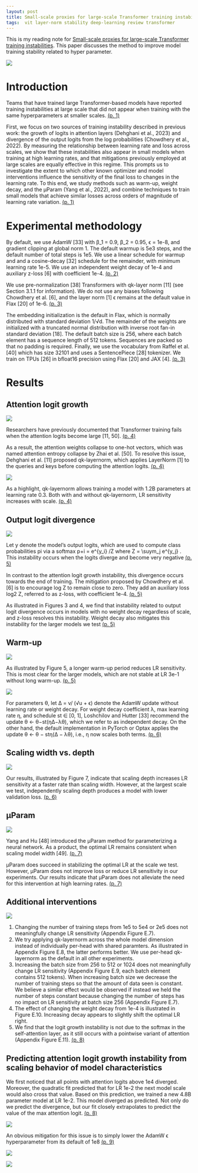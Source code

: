 ```yaml
---
layout: post
title: Small-scale proxies for large-scale Transformer training instabilities
tags:  vit layer-norm stability deep-learning review transformer
---
```


This is my reading note for [Small-scale proxies for large-scale Transformer training instabilities](http://arxiv.org/abs/2309.14322). This paper discusses the method to improve model training stability related to hyper parameter.

![](https://raw.githubusercontent.com/zhangtemplar/zhangtemplar.github.io/master/uPic/wortsmanSmallscaleProxiesLargescale2023-1-x308-y126.png) 

# Introduction
Teams that have trained large Transformer-based models have reported training instabilities at large scale that did not appear when training with the same hyperparameters at smaller scales. [(p. 1)](zotero://open-pdf/library/items/LMNZLAKQ?page=1&annotation=BXPUWF9D)

First, we focus on two sources of training instability described in previous work: the growth of logits in attention layers (Dehghani et al., 2023) and divergence of the output logits from the log probabilities (Chowdhery et al., 2022). By measuring the relationship between learning rate and loss across scales, we show that these instabilities also appear in small models when training at high learning rates, and that mitigations previously employed at large scales are equally effective in this regime. This prompts us to investigate the extent to which other known optimizer and model interventions influence the sensitivity of the final loss to changes in the learning rate. To this end, we study methods such as warm-up, weight decay, and the µParam (Yang et al., 2022), and combine techniques to train small models that achieve similar losses across orders of magnitude of learning rate variation. [(p. 1)](zotero://open-pdf/library/items/LMNZLAKQ?page=1&annotation=L2WLPSPJ)

# Experimental methodology
By default, we use AdamW [33] with β_1 = 0.9, β_2 = 0.95, ϵ = 1e-8, and gradient clipping at global norm 1. The default warmup is 5e3 steps, and the default number of total steps is 1e5. We use a linear schedule for warmup and and a cosine-decay [32] schedule for the remainder, with minimum learning rate 1e-5. We use an independent weight decay of 1e-4 and auxiliary z-loss [6] with coefficient 1e-4. [(p. 2)](zotero://open-pdf/library/items/LMNZLAKQ?page=2&annotation=TIPZHXZZ)

We use pre-normalization [38] Transformers with qk-layer norm [11] (see Section 3.1.1 for information). We do not use any biases following Chowdhery et al. [6], and the layer norm [1] ϵ remains at the default value in Flax [20] of 1e-6. [(p. 3)](zotero://open-pdf/library/items/LMNZLAKQ?page=3&annotation=K3SBQWJ6)

The embedding initialization is the default in Flax, which is normally distributed with standard deviation 1/√d. The remainder of the weights are initialized with a truncated normal distribution with inverse root fan-in standard deviation [18].  The default batch size is 256, where each batch element has a sequence length of 512 tokens. Sequences are packed so that no padding is required. Finally, we use the vocabulary from Raffel et al. [40] which has size 32101 and uses a SentencePiece [28] tokenizer.  We train on TPUs [26] in bfloat16 precision using Flax [20] and JAX [4]. [(p. 3)](zotero://open-pdf/library/items/LMNZLAKQ?page=3&annotation=ZIYMDBTZ)

# Results
## Attention logit growth
![](https://raw.githubusercontent.com/zhangtemplar/zhangtemplar.github.io/master/uPic/wortsmanSmallscaleProxiesLargescale2023-4-x63-y423.png) 

Researchers have previously documented that Transformer training fails when the attention logits become large [11, 50]. [(p. 4)](zotero://open-pdf/library/items/LMNZLAKQ?page=4&annotation=EYXSFF32)

As a result, the attention weights collapse to one-hot vectors, which was named attention entropy collapse by Zhai et al. [50]. To resolve this issue, Dehghani et al. [11] proposed qk-layernorm, which applies LayerNorm [1] to the queries and keys before computing the attention logits. [(p. 4)](zotero://open-pdf/library/items/LMNZLAKQ?page=4&annotation=2MGFXC67)

![](https://raw.githubusercontent.com/zhangtemplar/zhangtemplar.github.io/master/uPic/wortsmanSmallscaleProxiesLargescale2023-4-x308-y369.png) 

As a highlight, qk-layernorm allows training a model with 1.2B parameters at learning rate 0.3. Both with and without qk-layernorm, LR sensitivity increases with scale. [(p. 4)](zotero://open-pdf/library/items/LMNZLAKQ?page=4&annotation=X6YGFHUL)

## Output logit divergence
![](https://raw.githubusercontent.com/zhangtemplar/zhangtemplar.github.io/master/uPic/wortsmanSmallscaleProxiesLargescale2023-5-x69-y546.png) 

Let y denote the model’s output logits, which are used to compute class probabilities pi via a softmax p+i = e^{y_i} /Z where Z = \suym_j e^{y_j} . This instability occurs when the logits diverge and become very negative [(p. 5)](zotero://open-pdf/library/items/LMNZLAKQ?page=5&annotation=TSZIEI85)

In contrast to the attention logit growth instability, this divergence occurs towards the end of training. The mitigation proposed by Chowdhery et al. [6] is to encourage log Z to remain close to zero. They add an auxiliary loss log2 Z, referred to as z-loss, with coefficient 1e-4. [(p. 5)](zotero://open-pdf/library/items/LMNZLAKQ?page=5&annotation=CYHQ6BN8)

As illustrated in Figures 3 and 4, we find that instability related to output logit divergence occurs in models with no weight decay regardless of scale, and z-loss resolves this instability. Weight decay also mitigates this instability for the larger models we test [(p. 5)](zotero://open-pdf/library/items/LMNZLAKQ?page=5&annotation=G2WYRMWT)

## Warm-up
![](https://raw.githubusercontent.com/zhangtemplar/zhangtemplar.github.io/master/uPic/wortsmanSmallscaleProxiesLargescale2023-5-x309-y365.png) 

As illustrated by Figure 5, a longer warm-up period reduces LR sensitivity. This is most clear for the larger models, which are not stable at LR 3e-1 without long warm-up. [(p. 5)](zotero://open-pdf/library/items/LMNZLAKQ?page=5&annotation=WZSCD95R)

![](https://raw.githubusercontent.com/zhangtemplar/zhangtemplar.github.io/master/uPic/wortsmanSmallscaleProxiesLargescale2023-6-x63-y340.png) 

For parameters θ, let ∆ = v/ (√u + ϵ) denote the AdamW update without learning rate or weight decay.  For weight decay coefficient λ, max learning rate η, and schedule st ∈ [0, 1], Loshchilov and Hutter [33] recommend the update θ ← θ−st(η∆−λθ), which we refer to as independent decay. On the other hand, the default implementation in PyTorch or Optax applies the update θ ← θ − stη(∆ − λθ), i.e., η now scales both terms. [(p. 6)](zotero://open-pdf/library/items/LMNZLAKQ?page=6&annotation=ZS3KMQLE)

## Scaling width vs. depth
![](https://raw.githubusercontent.com/zhangtemplar/zhangtemplar.github.io/master/uPic/wortsmanSmallscaleProxiesLargescale2023-6-x306-y351.png) 

Our results, illustrated by Figure 7, indicate that scaling depth increases LR sensitivity at a faster rate than scaling width. However, at the largest scale we test, independently scaling depth produces a model with lower validation loss. [(p. 6)](zotero://open-pdf/library/items/LMNZLAKQ?page=6&annotation=ZBJ5UZPR)

## μParam
![](https://raw.githubusercontent.com/zhangtemplar/zhangtemplar.github.io/master/uPic/wortsmanSmallscaleProxiesLargescale2023-7-x62-y350.png) 

Yang and Hu [48] introduced the µParam method for parameterizing a neural network. As a product, the optimal LR remains consistent when scaling model width [49]. [(p. 7)](zotero://open-pdf/library/items/LMNZLAKQ?page=7&annotation=XGVXJGCU)

µParam does succeed in stabilizing the optimal LR at the scale we test. However, µParam does not improve loss or reduce LR sensitivity in our experiments. Our results indicate that µParam does not alleviate the need for this intervention at high learning rates. [(p. 7)](zotero://open-pdf/library/items/LMNZLAKQ?page=7&annotation=JGR8G4FT)

## Additional interventions
![](https://raw.githubusercontent.com/zhangtemplar/zhangtemplar.github.io/master/uPic/wortsmanSmallscaleProxiesLargescale2023-8-x64-y518.png) 

1. Changing the number of training steps from 1e5 to 5e4 or 2e5 does not meaningfully change LR sensitivity (Appendix Figure E.7). 
2. We try applying qk-layernorm across the whole model dimension instead of individually per-head with shared paramters. As illustrated in Appendix Figure E.8, the latter performs better.  We use per-head qk-layernorm as the default in all other experiments. 
3. Increasing the batch size from 256 to 512 or 1024 does not meaningfully change LR sensitivity (Appendix Figure E.9, each batch element contains 512 tokens). When increasing batch size we decrease the number of training steps so that the amount of data seen is constant. We believe a similar effect would be observed if instead we held the number of steps constant because changing the number of steps has no impact on LR sensitivity at batch size 256 (Appendix Figure E.7). 
4. The effect of changing the weight decay from 1e-4 is illustrated in Figure E.10. Increasing decay appears to slightly shift the optimal LR right. 
5. We find that the logit growth instability is not due to the softmax in the self-attention layer, as it still occurs with a pointwise variant of attention (Appendix Figure E.11). [(p. 8)](zotero://open-pdf/library/items/LMNZLAKQ?page=8&annotation=GZKF9BG3)

## Predicting attention logit growth instability from scaling behavior of model characteristics
We first noticed that all points with attention logits above 1e4 diverged. Moreover, the quadratic fit predicted that for LR 1e-2 the next model scale would also cross that value. Based on this prediction, we trained a new 4.8B parameter model at LR 1e-2. This model diverged as predicted. Not only do we predict the divergence, but our fit closely extrapolates to predict the value of the max attention logit. [(p. 8)](zotero://open-pdf/library/items/LMNZLAKQ?page=8&annotation=AQ2LDSFR)

![](https://raw.githubusercontent.com/zhangtemplar/zhangtemplar.github.io/master/uPic/wortsmanSmallscaleProxiesLargescale2023-9-x62-y471.png) 

An obvious mitigation for this issue is to simply lower the AdamW ϵ hyperparameter from its default of 1e8 [(p. 9)](zotero://open-pdf/library/items/LMNZLAKQ?page=9&annotation=BYKXNSEZ)

![](https://raw.githubusercontent.com/zhangtemplar/zhangtemplar.github.io/master/uPic/wortsmanSmallscaleProxiesLargescale2023-10-x66-y508.png) 

![](https://raw.githubusercontent.com/zhangtemplar/zhangtemplar.github.io/master/uPic/wortsmanSmallscaleProxiesLargescale2023-11-x67-y410.png)
